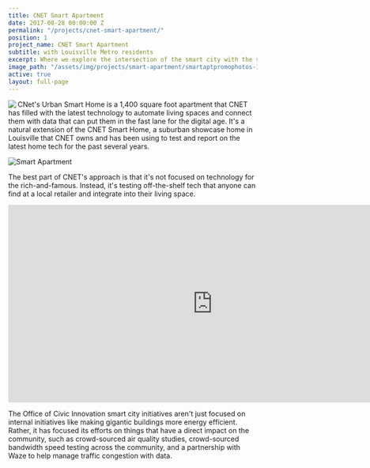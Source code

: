```yaml
---
title: CNET Smart Apartment
date: 2017-08-28 00:00:00 Z
permalink: "/projects/cnet-smart-apartment/"
position: 1
project_name: CNET Smart Apartment
subtitle: with Louisville Metro residents
excerpt: Where we explore the intersection of the smart city with the smart home.
image_path: "/assets/img/projects/smart-apartment/smartaptpromophotos-11.jpg"
active: true
layout: full-page
---
```


<img align="left" src="/assets/img/projects/p3/cnet.jpg"> CNet's Urban Smart Home is a 1,400 square foot apartment that CNET has filled with the latest technology to automate living spaces and connect them with data that can put them in the fast lane for the digital age. It's a natural extension of the CNET Smart Home, a suburban showcase home in Louisville that CNET owns and has been using to test and report on the latest home tech for the past several years.

![Smart Apartment](/assets/img/projects/smart-apartment/smartaptpromophotos-11.jpg)

The best part of CNET's approach is that it's not focused on technology for the rich-and-famous. Instead, it's testing off-the-shelf tech that anyone can find at a local retailer and integrate into their living space.

<iframe src="https://www.cnet.com/videos/share/louisville-mayor-greg-fischer-discusses-smart-cities-at-ces-2017/" width="825" height="400" frameBorder="0" seamless="seamless" allowFullScreen></iframe>

The Office of Civic Innovation smart city initiatives aren't just focused on internal initiatives like making gigantic buildings more energy efficient. Rather, it has focused its efforts on things that have a direct impact on the community, such as crowd-sourced air quality studies, crowd-sourced bandwidth speed testing across the community, and a partnership with Waze to help manage traffic congestion with data.
